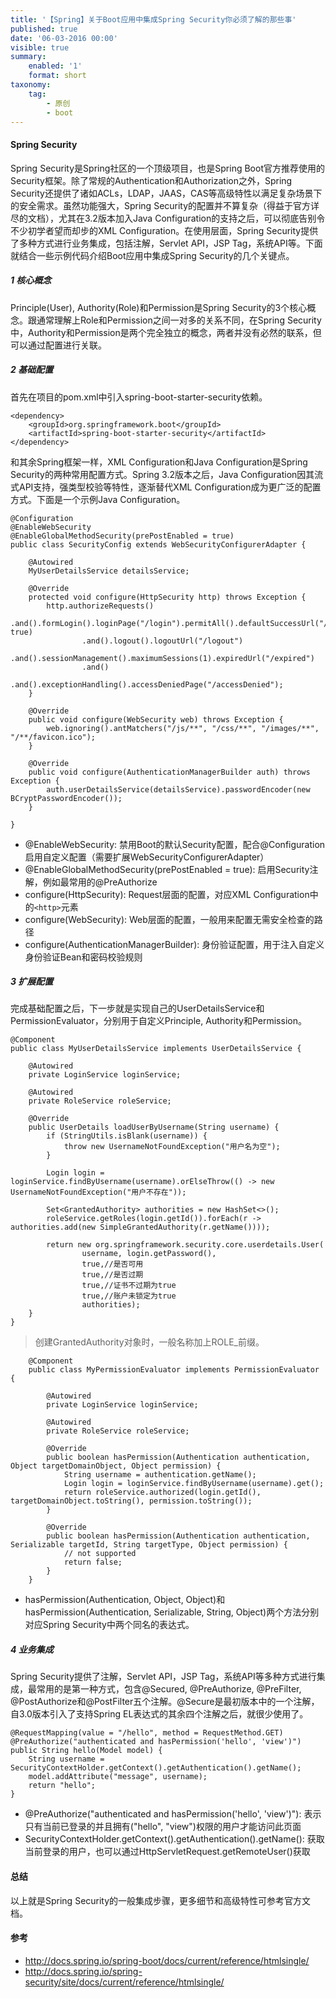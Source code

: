 ```yaml
---
title: '【Spring】关于Boot应用中集成Spring Security你必须了解的那些事'
published: true
date: '06-03-2016 00:00'
visible: true
summary:
    enabled: '1'
    format: short
taxonomy:
    tag:
        - 原创
        - boot
---
```


#### Spring Security

Spring Security是Spring社区的一个顶级项目，也是Spring Boot官方推荐使用的Security框架。除了常规的Authentication和Authorization之外，Spring Security还提供了诸如ACLs，LDAP，JAAS，CAS等高级特性以满足复杂场景下的安全需求。虽然功能强大，Spring Security的配置并不算复杂（得益于官方详尽的文档），尤其在3.2版本加入Java Configuration的支持之后，可以彻底告别令不少初学者望而却步的XML Configuration。在使用层面，Spring Security提供了多种方式进行业务集成，包括注解，Servlet API，JSP Tag，系统API等。下面就结合一些示例代码介绍Boot应用中集成Spring Security的几个关键点。

##### 1 核心概念

Principle(User), Authority(Role)和Permission是Spring Security的3个核心概念。跟通常理解上Role和Permission之间一对多的关系不同，在Spring Security中，Authority和Permission是两个完全独立的概念，两者并没有必然的联系，但可以通过配置进行关联。

##### 2 基础配置

首先在项目的pom.xml中引入spring-boot-starter-security依赖。

	<dependency>
		<groupId>org.springframework.boot</groupId>
		<artifactId>spring-boot-starter-security</artifactId>
	</dependency>

和其余Spring框架一样，XML Configuration和Java Configuration是Spring Security的两种常用配置方式。Spring 3.2版本之后，Java Configuration因其流式API支持，强类型校验等特性，逐渐替代XML Configuration成为更广泛的配置方式。下面是一个示例Java Configuration。

    @Configuration
    @EnableWebSecurity
    @EnableGlobalMethodSecurity(prePostEnabled = true)
    public class SecurityConfig extends WebSecurityConfigurerAdapter {

        @Autowired
        MyUserDetailsService detailsService;

        @Override
        protected void configure(HttpSecurity http) throws Exception {
            http.authorizeRequests()
                    .and().formLogin().loginPage("/login").permitAll().defaultSuccessUrl("/", true)
                    .and().logout().logoutUrl("/logout")
                    .and().sessionManagement().maximumSessions(1).expiredUrl("/expired")
                    .and()
                    .and().exceptionHandling().accessDeniedPage("/accessDenied");
        }

        @Override
        public void configure(WebSecurity web) throws Exception {
            web.ignoring().antMatchers("/js/**", "/css/**", "/images/**", "/**/favicon.ico");
        }

        @Override
        public void configure(AuthenticationManagerBuilder auth) throws Exception {
            auth.userDetailsService(detailsService).passwordEncoder(new BCryptPasswordEncoder());
        }

    }

- @EnableWebSecurity: 禁用Boot的默认Security配置，配合@Configuration启用自定义配置（需要扩展WebSecurityConfigurerAdapter）
- @EnableGlobalMethodSecurity(prePostEnabled = true): 启用Security注解，例如最常用的@PreAuthorize
- configure(HttpSecurity): Request层面的配置，对应XML Configuration中的`<http>`元素
- configure(WebSecurity): Web层面的配置，一般用来配置无需安全检查的路径
- configure(AuthenticationManagerBuilder): 身份验证配置，用于注入自定义身份验证Bean和密码校验规则

##### 3 扩展配置

完成基础配置之后，下一步就是实现自己的UserDetailsService和PermissionEvaluator，分别用于自定义Principle, Authority和Permission。

	@Component
	public class MyUserDetailsService implements UserDetailsService {

        @Autowired
        private LoginService loginService;

        @Autowired
        private RoleService roleService;

        @Override
        public UserDetails loadUserByUsername(String username) {
            if (StringUtils.isBlank(username)) {
                throw new UsernameNotFoundException("用户名为空");
            }

            Login login = loginService.findByUsername(username).orElseThrow(() -> new UsernameNotFoundException("用户不存在"));

            Set<GrantedAuthority> authorities = new HashSet<>();
            roleService.getRoles(login.getId()).forEach(r -> authorities.add(new SimpleGrantedAuthority(r.getName())));

            return new org.springframework.security.core.userdetails.User(
                    username, login.getPassword(),
                    true,//是否可用
                    true,//是否过期
                    true,//证书不过期为true
                    true,//账户未锁定为true
                    authorities);
        }
    }

> 创建GrantedAuthority对象时，一般名称加上ROLE\_前缀。

```
	@Component
	public class MyPermissionEvaluator implements PermissionEvaluator {

		@Autowired
		private LoginService loginService;

		@Autowired
		private RoleService roleService;

		@Override
    	public boolean hasPermission(Authentication authentication, Object targetDomainObject, Object permission) {
            String username = authentication.getName();
            Login login = loginService.findByUsername(username).get();
            return roleService.authorized(login.getId(), targetDomainObject.toString(), permission.toString());
    	}

	    @Override
    	public boolean hasPermission(Authentication authentication, Serializable targetId, String targetType, Object permission) {
		    // not supported
	    	return false;
    	}
    }
```

- hasPermission(Authentication, Object, Object)和hasPermission(Authentication, Serializable, String, Object)两个方法分别对应Spring Security中两个同名的表达式。

##### 4 业务集成

Spring Security提供了注解，Servlet API，JSP Tag，系统API等多种方式进行集成，最常用的是第一种方式，包含@Secured, @PreAuthorize, @PreFilter, @PostAuthorize和@PostFilter五个注解。@Secure是最初版本中的一个注解，自3.0版本引入了支持Spring EL表达式的其余四个注解之后，就很少使用了。

	@RequestMapping(value = "/hello", method = RequestMethod.GET)
    @PreAuthorize("authenticated and hasPermission('hello', 'view')")
    public String hello(Model model) {
    	String username = SecurityContextHolder.getContext().getAuthentication().getName();
        model.addAttribute("message", username);
        return "hello";
    }
    
- @PreAuthorize("authenticated and hasPermission('hello', 'view')"): 表示只有当前已登录的并且拥有("hello", "view")权限的用户才能访问此页面
- SecurityContextHolder.getContext().getAuthentication().getName(): 获取当前登录的用户，也可以通过HttpServletRequest.getRemoteUser()获取

#### 总结

以上就是Spring Security的一般集成步骤，更多细节和高级特性可参考官方文档。

#### 参考

- http://docs.spring.io/spring-boot/docs/current/reference/htmlsingle/
- http://docs.spring.io/spring-security/site/docs/current/reference/htmlsingle/